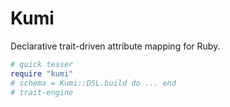 # Kumi

Declarative trait-driven attribute mapping for Ruby.

```ruby
# quick teaser
require "kumi"
# schema = Kumi::DSL.build do ... end
# trait-engine

